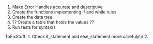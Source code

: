 1. Make Error Handles accurate and descriptive
2. Create the functions implementing if and while rules
3. Create the data tree
4. ?? Create a table that holds the values ??
5. Run tests for syntax()


ToFixStuff:
    1. Check if_statement and else_statement more carefuly\n
    2. 